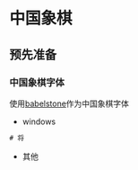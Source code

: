 # 中国象棋

## 预先准备

### 中国象棋字体

使用[babelstone](https://www.babelstone.co.uk/Fonts/Xiangqi.html)作为中国象棋字体

- windows
  
```cmd
# 将
```
- 其他